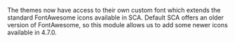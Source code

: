 The themes now have access to their own custom font which extends the standard FontAwesome icons available in SCA.
Default SCA offers an older version of FontAwesome, so this module allows us to add some newer icons available in 4.7.0.